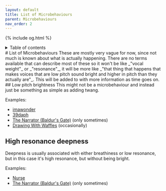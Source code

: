 ```yaml
---
layout: default
title: List of Microbehaviours
parent: Microbehaviours
nav_order: 2
---
```

{% include og.html %}
<details closed markdown="block">
  <summary>
    Table of contents
  </summary>
{: .text-delta }
1. TOC
{:toc}
</details>
# List of Microbehaviours
These are mostly very vague for now, since not much is known about what is actually happening. There are no terms available that can describe most of these so it won't be like _"vocal weight"_ or _"resonance"_, it will be more like _"that thing that happens that makes voices that are low pitch sound bright and higher in pitch than they actually are"_. This will be added to with more information as time goes on.
## Low pitch brightness
This might not be a microbehaviour and instead just be something as simple as adding twang.

Examples:
- [imawonder](/wiki/pages/voice-examples/#imawonder)
- [39daph](/wiki/pages/voice-examples/#daph)
- [The Narrator (Baldur's Gate)](/wiki/pages/voice-examples/#the-narrator-baldurs-gate) (only sometimes)
- [Drawing With Waffles](/wiki/pages/voice-examples/#drawing-with-waffles) (occasionally)

## High resonance deepness
Deepness is usually associated with either breathiness or low resonance, but in this case it's high resonance, but without being bright.

Examples:
- [Nurse](/wiki/pages/voice-examples/#nurse)
- [The Narrator (Baldur's Gate)](/wiki/pages/voice-examples/#the-narrator-baldurs-gate) (only sometimes)
